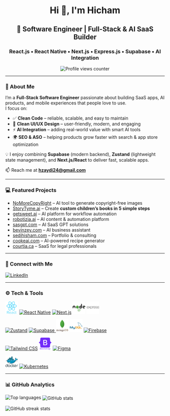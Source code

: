 <h1 align="center">Hi 👋, I'm Hicham</h1>
<h2 align="center">🚀 Software Engineer | Full-Stack & AI SaaS Builder</h2>
<h3 align="center">React.js • React Native • Next.js • Express.js • Supabase • AI Integration</h3>

<p align="center">
  <img src="https://komarev.com/ghpvc/?username=hicham-zad&label=Profile%20views&color=0e75b6&style=flat" alt="Profile views counter" />
</p>

---

### 🌟 About Me
I’m a **Full-Stack Software Engineer** passionate about building SaaS apps, AI products, and mobile experiences that people love to use.  
I focus on:
- ✅ **Clean Code** – reliable, scalable, and easy to maintain  
- 🎨 **Clean UI/UX Design** – user-friendly, modern, and engaging  
- ⚡ **AI Integration** – adding real-world value with smart AI tools  
- 🌍 **SEO & ASO** – helping products grow faster with search & app store optimization  

💡 I enjoy combining **Supabase** (modern backend), **Zustand** (lightweight state management), and **Next.js/React** to deliver fast, scalable apps.  

📫 Reach me at **hzaydi24@gmail.com**

---

### 💻 Featured Projects
- [NoMoreCopyRight](https://nomorecopyright.com) – AI tool to generate copyright-free images  
- [StoryTyme.ai](https://storytyme.ai) – Create **custom children’s books in 5 simple steps**  
- [getsweet.ai](https://app.getsweet.ai) – AI platform for workflow automation  
- [robotizia.ai](https://robotizia.ai) – AI content & automation platform  
- [sasgpt.com](https://sasgpt.com) – AI SaaS GPT solutions  
- [bevinzey.com](https://bevinzey.com) – AI business assistant  
- [sedihisham.com](https://www.sedihisham.com/) – Portfolio & consulting  
- [cookeai.com](https://cookeai.com/) – AI-powered recipe generator  
- [courtia.ca](https://app.courtia.ca/) – SaaS for legal professionals  

---

### 🤝 Connect with Me
<p align="left">
  <a href="https://www.linkedin.com/in/hicham-za%C3%AFdi-2983331a3" target="_blank">
    <img src="https://raw.githubusercontent.com/rahuldkjain/github-profile-readme-generator/master/src/images/icons/Social/linked-in-alt.svg" alt="LinkedIn" height="30" width="40"/>
  </a>
</p>

---

### ⚙️ Tech & Tools
<p align="left">

  <!-- Core -->
  <a href="https://reactjs.org/" target="_blank"><img src="https://raw.githubusercontent.com/devicons/devicon/master/icons/react/react-original-wordmark.svg" alt="React" width="40" height="40"/></a>
  <a href="https://reactnative.dev/" target="_blank"><img src="https://reactnative.dev/img/header_logo.svg" alt="React Native" width="40" height="40"/></a>
  <a href="https://nextjs.org/" target="_blank"><img src="https://cdn.worldvectorlogo.com/logos/nextjs-2.svg" alt="Next.js" width="40" height="40"/></a>
  <a href="https://nodejs.org" target="_blank"><img src="https://raw.githubusercontent.com/devicons/devicon/master/icons/nodejs/nodejs-original-wordmark.svg" alt="Node.js" width="40" height="40"/></a>
  <a href="https://expressjs.com" target="_blank"><img src="https://raw.githubusercontent.com/devicons/devicon/master/icons/express/express-original-wordmark.svg" alt="Express.js" width="40" height="40"/></a>

  <!-- State & Backend -->
  <a href="https://zustand-demo.pmnd.rs/" target="_blank"><img src="https://avatars.githubusercontent.com/u/79146003?s=200&v=4" alt="Zustand" width="40" height="40"/></a>
  <a href="https://supabase.com/" target="_blank">
    <img src="https://raw.githubusercontent.com/hicham-zad/assets/main/supabase-logo.svg" alt="Supabase" width="40" height="40"/>
  </a>
  <a href="https://www.mongodb.com/" target="_blank"><img src="https://raw.githubusercontent.com/devicons/devicon/master/icons/mongodb/mongodb-original-wordmark.svg" alt="MongoDB" width="40" height="40"/></a>
  <a href="https://www.mysql.com/" target="_blank"><img src="https://raw.githubusercontent.com/devicons/devicon/master/icons/mysql/mysql-original-wordmark.svg" alt="MySQL" width="40" height="40"/></a>
  <a href="https://firebase.google.com/" target="_blank"><img src="https://www.vectorlogo.zone/logos/firebase/firebase-icon.svg" alt="Firebase" width="40" height="40"/></a>

  <!-- Styling & UI -->
  <a href="https://tailwindcss.com/" target="_blank"><img src="https://www.vectorlogo.zone/logos/tailwindcss/tailwindcss-icon.svg" alt="Tailwind CSS" width="40" height="40"/></a>
  <a href="https://getbootstrap.com" target="_blank"><img src="https://raw.githubusercontent.com/devicons/devicon/master/icons/bootstrap/bootstrap-plain-wordmark.svg" alt="Bootstrap" width="40" height="40"/></a>
  <a href="https://www.figma.com/" target="_blank"><img src="https://www.vectorlogo.zone/logos/figma/figma-icon.svg" alt="Figma" width="40" height="40"/></a>

  <!-- Infra & Tools -->
  <a href="https://www.docker.com/" target="_blank"><img src="https://raw.githubusercontent.com/devicons/devicon/master/icons/docker/docker-original-wordmark.svg" alt="Docker" width="40" height="40"/></a>
  <a href="https://kubernetes.io" target="_blank"><img src="https://www.vectorlogo.zone/logos/kubernetes/kubernetes-icon.svg" alt="Kubernetes" width="40" height="40"/></a>
</p>

---

### 📊 GitHub Analytics
<p>
  <img align="left" src="https://github-readme-stats.vercel.app/api/top-langs?username=hicham-zad&show_icons=true&locale=en&layout=compact" alt="Top languages" />
</p>

<p>&nbsp;<img align="center" src="https://github-readme-stats.vercel.app/api?username=hicham-zad&show_icons=true&locale=en" alt="GitHub stats" /></p>

<p><img align="center" src="https://github-readme-streak-stats.herokuapp.com/?user=hicham-zad&" alt="GitHub streak stats" /></p>

